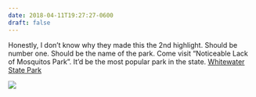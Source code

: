 ```yaml
---
date: 2018-04-11T19:27:27-0600
draft: false
---
```




Honestly, I don’t know why they made this the 2nd highlight. Should be number one. Should be the name of the park. Come visit “Noticeable Lack of Mosquitos Park”. It’d be the most popular park in the state. [Whitewater State Park](https://www.dnr.state.mn.us/state_parks/park.html?id=spk00280#homepage)

![](/images/2018/63dbc1df84.jpg)




